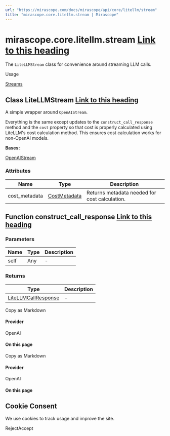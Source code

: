 ```yaml
---
url: "https://mirascope.com/docs/mirascope/api/core/litellm/stream"
title: "mirascope.core.litellm.stream | Mirascope"
---
```


# mirascope.core.litellm.stream [Link to this heading](https://mirascope.com/docs/mirascope/api/core/litellm/stream\#mirascope-core-litellm-stream)

The `LiteLLMStream` class for convenience around streaming LLM calls.

Usage

[Streams](https://mirascope.com/docs/mirascope/learn/streams)

## Class LiteLLMStream [Link to this heading](https://mirascope.com/docs/mirascope/api/core/litellm/stream\#litellmstream)

A simple wrapper around `OpenAIStream`.

Everything is the same except updates to the `construct_call_response` method and
the `cost` property so that cost is properly calculated using LiteLLM's cost
calculation method. This ensures cost calculation works for non-OpenAI models.

**Bases:**

[OpenAIStream](https://mirascope.com/docs/mirascope/api/core/openai/stream#openaistream)

### Attributes

| Name | Type | Description |
| --- | --- | --- |
| cost\_metadata | [CostMetadata](https://mirascope.com/docs/mirascope/api/core/base/types#costmetadata) | Returns metadata needed for cost calculation. |

## Function construct\_call\_response [Link to this heading](https://mirascope.com/docs/mirascope/api/core/litellm/stream\#construct-call-response)

### Parameters

| Name | Type | Description |
| --- | --- | --- |
| self | Any | - |

### Returns

| Type | Description |
| --- | --- |
| [LiteLLMCallResponse](https://mirascope.com/docs/mirascope/api/core/litellm/call_response#litellmcallresponse) | - |

Copy as Markdown

#### Provider

OpenAI

#### On this page

Copy as Markdown

#### Provider

OpenAI

#### On this page

## Cookie Consent

We use cookies to track usage and improve the site.

RejectAccept